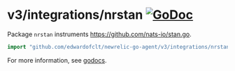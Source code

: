 # v3/integrations/nrstan [![GoDoc](https://godoc.org/github.com/edwardofclt/newrelic-go-agent/v3/integrations/nrstan?status.svg)](https://godoc.org/github.com/edwardofclt/newrelic-go-agent/v3/integrations/nrstan)

Package `nrstan` instruments https://github.com/nats-io/stan.go.

```go
import "github.com/edwardofclt/newrelic-go-agent/v3/integrations/nrstan"
```

For more information, see
[godocs](https://godoc.org/github.com/edwardofclt/newrelic-go-agent/v3/integrations/nrstan).
